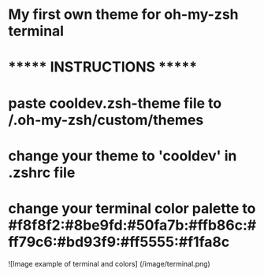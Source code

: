 # My first own theme for oh-my-zsh terminal

# ***** INSTRUCTIONS *****
# paste cooldev.zsh-theme file to /.oh-my-zsh/custom/themes
# change your theme to 'cooldev' in .zshrc file
# change your terminal color palette to #f8f8f2:#8be9fd:#50fa7b:#ffb86c:#ff79c6:#bd93f9:#ff5555:#f1fa8c

![Image example of terminal and colors]
(/image/terminal.png)